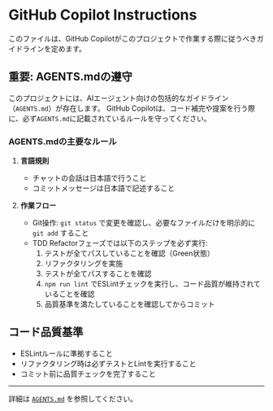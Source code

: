 # GitHub Copilot Instructions

このファイルは、GitHub Copilotがこのプロジェクトで作業する際に従うべきガイドラインを定めます。

## 重要: AGENTS.mdの遵守

このプロジェクトには、AIエージェント向けの包括的なガイドライン（`AGENTS.md`）が存在します。
GitHub Copilotは、コード補完や提案を行う際に、必ず`AGENTS.md`に記載されているルールを守ってください。

### AGENTS.mdの主要なルール

1. **言語規則**
   - チャットの会話は日本語で行うこと
   - コミットメッセージは日本語で記述すること

2. **作業フロー**
   - Git操作: `git status` で変更を確認し、必要なファイルだけを明示的に `git add` すること
   - TDD Refactorフェーズでは以下のステップを必ず実行:
     1. テストが全てパスしていることを確認（Green状態）
     2. リファクタリングを実施
     3. テストが全てパスすることを確認
     4. `npm run lint` でESLintチェックを実行し、コード品質が維持されていることを確認
     5. 品質基準を満たしていることを確認してからコミット

## コード品質基準

- ESLintルールに準拠すること
- リファクタリング時は必ずテストとLintを実行すること
- コミット前に品質チェックを完了すること

---

詳細は [`AGENTS.md`](../AGENTS.md) を参照してください。
